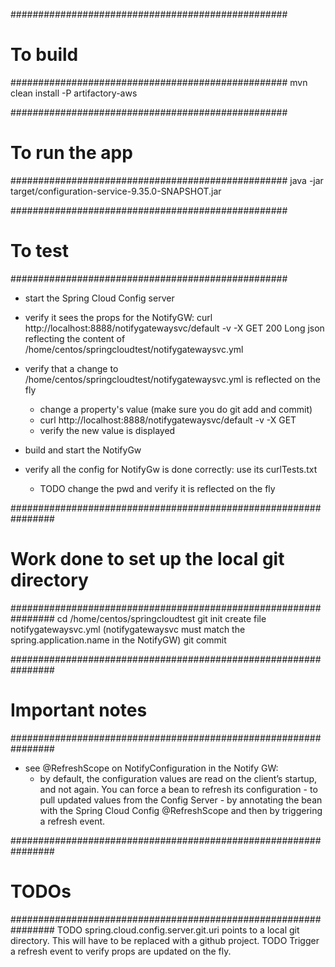 ##################################################
# To build
##################################################
mvn clean install -P artifactory-aws


##################################################
# To run the app
##################################################
java -jar target/configuration-service-9.35.0-SNAPSHOT.jar


##################################################
# To test
##################################################
- start the Spring Cloud Config server

- verify it sees the props for the NotifyGW:
    curl http://localhost:8888/notifygatewaysvc/default -v -X GET
    200 Long json reflecting the content of /home/centos/springcloudtest/notifygatewaysvc.yml

- verify that a change to /home/centos/springcloudtest/notifygatewaysvc.yml is reflected on the fly
    - change a property's value (make sure you do git add and commit)
    - curl http://localhost:8888/notifygatewaysvc/default -v -X GET
    - verify the new value is displayed

- build and start the NotifyGw

- verify all the config for NotifyGw is done correctly: use its curlTests.txt
    - TODO change the pwd and verify it is reflected on the fly


################################################################
# Work done to set up the local git directory
################################################################
cd /home/centos/springcloudtest
git init
create file notifygatewaysvc.yml (notifygatewaysvc must match the spring.application.name in the NotifyGW)
git commit


################################################################
# Important notes
################################################################
- see @RefreshScope on NotifyConfiguration in the Notify GW:
    - by default, the configuration values are read on the client’s startup, and not again. You can force a bean to refresh its configuration - to pull
    updated values from the Config Server - by annotating the bean with the Spring Cloud Config @RefreshScope and then by triggering a refresh
    event.


################################################################
# TODOs
################################################################
TODO spring.cloud.config.server.git.uri points to a local git directory. This will have to be replaced with a github project.
TODO Trigger a refresh event to verify props are updated on the fly.
